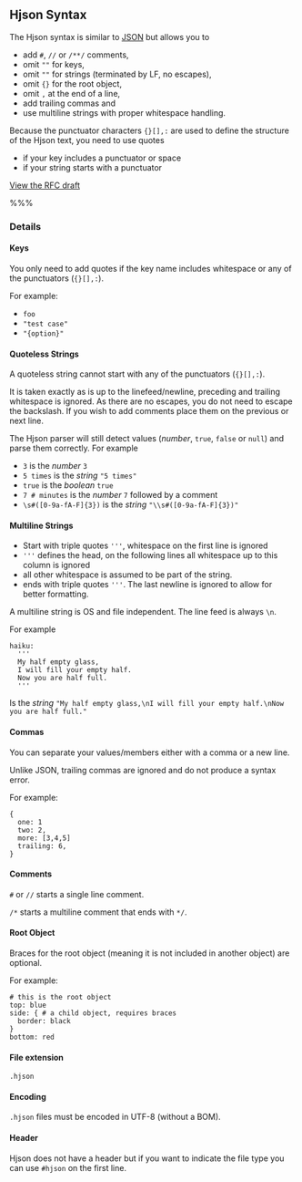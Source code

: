 
## <a id="faq"></a><div class="hicon"></div> Hjson Syntax

The Hjson syntax is similar to [JSON](http://json.org/) but allows you to

- add `#`, `//` or `/**/` comments,
- omit `""` for keys,
- omit `""` for strings (terminated by LF, no escapes),
- omit `{}` for the root object,
- omit `,` at the end of a line,
- add trailing commas and
- use multiline strings with proper whitespace handling.

Because the punctuator characters `{}[],:` are used to define the structure of the Hjson text, you need to use quotes

- if your key includes a punctuator or space
- if your string starts with a punctuator

<a href="rfc.html" target="_blank">View the RFC draft</a>

%%%

### Details

#### Keys

You only need to add quotes if the key name includes whitespace or any of the punctuators (`{}[],:`).

For example:

- `foo`
- `"test case"`
- `"{option}"`

#### Quoteless Strings

A quoteless string cannot start with any of the punctuators (`{}[],:`).

It is taken exactly as is up to the linefeed/newline, preceding and trailing whitespace is ignored. As there are no escapes, you do not need to escape the backslash. If you wish to add comments place them on the previous or next line.

The Hjson parser will still detect values (*number*, `true`, `false` or `null`) and parse them correctly. For example

- `3` is the *number* `3`
- `5 times` is the *string* `"5 times"`
- `true` is the *boolean* `true`
- `7 # minutes` is the *number* `7` followed by a comment
- `\s#([0-9a-fA-F]{3})` is the *string* `"\\s#([0-9a-fA-F]{3})"`

#### Multiline Strings

- Start with triple quotes `'''`, whitespace on the first line is ignored
- `'''` defines the head, on the following lines all whitespace up to this column is ignored
- all other whitespace is assumed to be part of the string.
- ends with triple quotes `'''`. The last newline is ignored to allow for better formatting.

A multiline string is OS and file independent. The line feed is always `\n`.

For example

```
haiku:
  '''
  My half empty glass,
  I will fill your empty half.
  Now you are half full.
  '''
```

Is the *string* `"My half empty glass,\nI will fill your empty half.\nNow you are half full."`

#### Commas

You can separate your values/members either with a comma or a new line.

Unlike JSON, trailing commas are ignored and do not produce a syntax error.

For example:

```
{
  one: 1
  two: 2,
  more: [3,4,5]
  trailing: 6,
}
```

#### Comments

`#` or `//` starts a single line comment.

`/*` starts a multiline comment that ends with `*/`.

#### Root Object

Braces for the root object (meaning it is not included in another object) are optional.

For example:

```
# this is the root object
top: blue
side: { # a child object, requires braces
  border: black
}
bottom: red
```

#### File extension

`.hjson`

#### Encoding

`.hjson` files must be encoded in UTF-8 (without a BOM).

#### Header

Hjson does not have a header but if you want to indicate the file type you can use `#hjson` on the first line.

